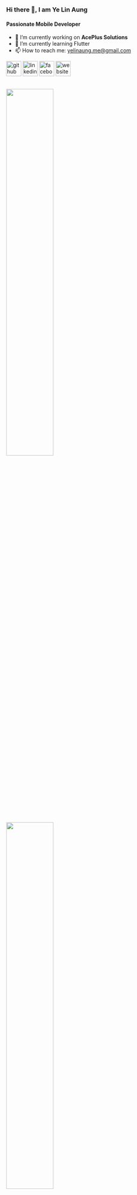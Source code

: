 ### Hi there 👋, I am Ye Lin Aung
#### Passionate Mobile Developer

- 🔭 I’m currently working on **AcePlus Solutions** 
- 🌱 I’m currently learning Flutter
- 📫 How to reach me: yelinaung.me@gmail.com 


[<img src='https://cdn.jsdelivr.net/npm/simple-icons@3.0.1/icons/github.svg' alt='github' height='40'>](https://github.com/aungyelin)  [<img src='https://cdn.jsdelivr.net/npm/simple-icons@3.0.1/icons/linkedin.svg' alt='linkedin' height='40'>](https://www.linkedin.com/in/aungyelin/)  [<img src='https://cdn.jsdelivr.net/npm/simple-icons@3.0.1/icons/facebook.svg' alt='facebook' height='40'>](https://www.facebook.com/yelinaung.me)  [<img src='https://cdn.jsdelivr.net/npm/simple-icons@3.0.1/icons/icloud.svg' alt='website' height='40'>](https://yelinaung.site)  
<br/>
<p align="left">
  <a href="https://yelinaung.site/">
  <img width="50%" src="https://github-readme-stats.vercel.app/api?username=aungyelin&show_icons=true&theme=dark&hide_border=true&count_private=true" />
    <img width="50%" src="https://github-readme-streak-stats.herokuapp.com/?user=aungyelin&theme=dark&hide_border=true" />
  </a>
</p>
<br>
